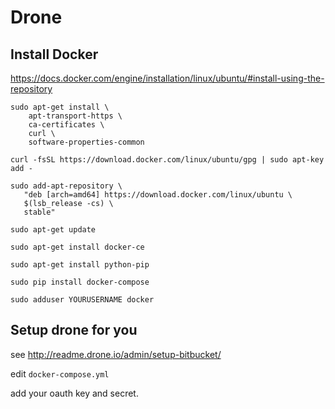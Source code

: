 # Drone

## Install Docker
https://docs.docker.com/engine/installation/linux/ubuntu/#install-using-the-repository

```
sudo apt-get install \
    apt-transport-https \
    ca-certificates \
    curl \
    software-properties-common
```

```
curl -fsSL https://download.docker.com/linux/ubuntu/gpg | sudo apt-key add -
```

```
sudo add-apt-repository \
   "deb [arch=amd64] https://download.docker.com/linux/ubuntu \
   $(lsb_release -cs) \
   stable"
```


```
sudo apt-get update
```

```
sudo apt-get install docker-ce
```

```
sudo apt-get install python-pip
```

```
sudo pip install docker-compose
```

```
sudo adduser YOURUSERNAME docker
```

## Setup drone for you

see http://readme.drone.io/admin/setup-bitbucket/

edit `docker-compose.yml`

add your oauth key and secret.
